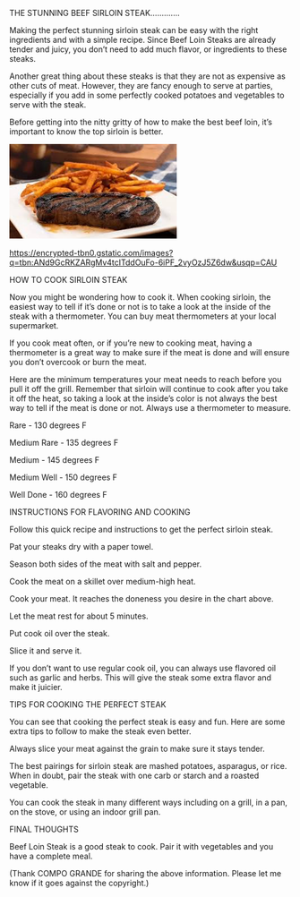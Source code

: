  THE STUNNING BEEF SIRLOIN STEAK.............

Making the perfect stunning sirloin steak can be easy with the right ingredients and with a simple recipe. 
Since Beef Loin Steaks are already tender and juicy, you don’t need to add much flavor, or ingredients to these steaks.

Another great thing about these steaks is that they are not as expensive as other cuts of meat. 
However, they are fancy enough to serve at parties, especially if you add in some perfectly cooked potatoes and vegetables to serve with the steak.

Before getting into the nitty gritty of how to make the best beef loin, it’s important to know the top sirloin is better.

![STEAK](https://github.com/ywangnccu/ywang/blob/main/images/STEAK.jpg)

https://encrypted-tbn0.gstatic.com/images?q=tbn:ANd9GcRKZARgMv4tcITddOuFo-6iPF_2vyOzJ5Z6dw&usqp=CAU

HOW TO COOK SIRLOIN STEAK

Now you might be wondering how to cook it. When cooking sirloin, 
the easiest way to tell if it’s done or not is to take a look at the inside of the steak with a thermometer. 
You can buy meat thermometers at your local supermarket.

If you cook meat often, or if you’re new to cooking meat,
having a thermometer is a great way to make sure if the meat is done and will ensure you don’t overcook or burn the meat.

Here are the minimum temperatures your meat needs to reach before you pull it off the grill. 
Remember that sirloin will continue to cook after you take it off the heat, 
so taking a look at the inside’s color is not always the best way to tell if the meat is done or not. Always use a thermometer to measure.

Rare - 130 degrees F

Medium Rare - 135 degrees F

Medium - 145 degrees F

Medium Well - 150 degrees F

Well Done - 160 degrees F


INSTRUCTIONS FOR FLAVORING AND COOKING

Follow this quick recipe and instructions to get the perfect sirloin steak.

Pat your steaks dry with a paper towel.

Season both sides of the meat with salt and pepper.

Cook the meat on a skillet over medium-high heat.

Cook your meat. It reaches the doneness you desire in the chart above.

Let the meat rest for about 5 minutes.

Put cook oil over the steak.

Slice it and serve it.

If you don’t want to use regular cook oil, you can always use flavored oil such as garlic and herbs. 
This will give the steak some extra flavor and make it juicier.


TIPS FOR COOKING THE PERFECT STEAK

You can see that cooking the perfect steak is easy and fun. Here are some extra tips to follow to make the steak even better.

Always slice your meat against the grain to make sure it stays tender.

The best pairings for sirloin steak are mashed potatoes, asparagus, or rice. 
When in doubt, pair the steak with one carb or starch and a roasted vegetable.

You can cook the steak in many different ways including on a grill, in a pan, on the stove, or using an indoor grill pan.


FINAL THOUGHTS

Beef Loin Steak is a good steak to cook. Pair it with vegetables and you have a complete meal.


(Thank COMPO GRANDE for sharing the above information. Please let me know if it goes against the copyright.)
